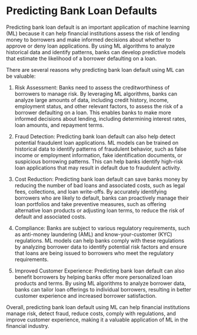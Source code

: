 # Predicting Bank Loan Defaults

Predicting bank loan default is an important application of machine learning (ML) because it can help financial institutions assess the risk of lending money to borrowers and make informed decisions about whether to approve or deny loan applications. By using ML algorithms to analyze historical data and identify patterns, banks can develop predictive models that estimate the likelihood of a borrower defaulting on a loan.

There are several reasons why predicting bank loan default using ML can be valuable:

1. Risk Assessment: Banks need to assess the creditworthiness of borrowers to manage risk. By leveraging ML algorithms, banks can analyze large amounts of data, including credit history, income, employment status, and other relevant factors, to assess the risk of a borrower defaulting on a loan. This enables banks to make more informed decisions about lending, including determining interest rates, loan amounts, and repayment terms.

2. Fraud Detection: Predicting bank loan default can also help detect potential fraudulent loan applications. ML models can be trained on historical data to identify patterns of fraudulent behavior, such as false income or employment information, fake identification documents, or suspicious borrowing patterns. This can help banks identify high-risk loan applications that may result in default due to fraudulent activity.

3. Cost Reduction: Predicting bank loan default can save banks money by reducing the number of bad loans and associated costs, such as legal fees, collections, and loan write-offs. By accurately identifying borrowers who are likely to default, banks can proactively manage their loan portfolios and take preventive measures, such as offering alternative loan products or adjusting loan terms, to reduce the risk of default and associated costs.

4. Compliance: Banks are subject to various regulatory requirements, such as anti-money laundering (AML) and know-your-customer (KYC) regulations. ML models can help banks comply with these regulations by analyzing borrower data to identify potential risk factors and ensure that loans are being issued to borrowers who meet the regulatory requirements.

5. Improved Customer Experience: Predicting bank loan default can also benefit borrowers by helping banks offer more personalized loan products and terms. By using ML algorithms to analyze borrower data, banks can tailor loan offerings to individual borrowers, resulting in better customer experience and increased borrower satisfaction.

Overall, predicting bank loan default using ML can help financial institutions manage risk, detect fraud, reduce costs, comply with regulations, and improve customer experience, making it a valuable application of ML in the financial industry.



